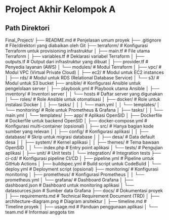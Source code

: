 # Project Akhir Kelompok A

## Path Direktori
Final_Project/ ├── README.md # Penjelasan umum proyek
├── .gitignore # File/direktori yang diabaikan oleh Git
├── terraform/ # Konfigurasi Terraform untuk provisioning infrastruktur
│ ├── main.tf # File utama Terraform
│ ├── variables.tf # Deklarasi variabel Terraform
│ ├── outputs.tf # Output dari infrastruktur yang dibuat
│ ├── provider.tf # Penyedia layanan (AWS)
│ └── modules/ # Modul Terraform
│ ├── vpc/ # Modul VPC (Virtual Private Cloud)
│ ├── ec2/ # Modul untuk EC2 instances
│ ├── rds/ # Modul untuk RDS (Relational Database Service)
│ └── s3/ # Modul untuk S3 bucket
├── ansible/ # Konfigurasi Ansible untuk pengelolaan server
│ ├── playbook.yml # Playbook utama Ansible
│ ├── inventory/ # Inventori server
│ │ └── hosts # Daftar server yang digunakan
│ └── roles/ # Role Ansible untuk otomatisasi
│ ├── docker/ # Role untuk instalasi Docker
│ │ ├── tasks/
│ │ │ └── main.yml
│ │ └── templates/
│ └── monitoring/ # Role untuk Prometheus & Grafana
│ ├── tasks/
│ │ └── main.yml
│ └── templates/
├── app/ # Aplikasi OpenSID
│ ├── Dockerfile # Dockerfile untuk backend OpenSID
│ ├── docker-compose.yml # Konfigurasi multi-container (opsional)
│ ├── src/ # Hanya bagian kode sumber yang relevan
│ │ ├── config/ # Konfigurasi aplikasi
│ │ ├── database/ # Skrip untuk migrasi database
│ │ ├── desa/ # Data default desa
│ │ ├── system/ # Kernel aplikasi
│ │ ├── themes/ # Tema bawaan OpenSID
│ │ └── index.php # Entry point aplikasi
│ └── tests/ # Pengujian aplikasi
│ ├── unit/ # Unit tests
│ └── integration/ # Integration tests
├── ci-cd/ # Konfigurasi pipeline CI/CD
│ ├── pipeline.yml # Pipeline untuk GitHub Actions
│ ├── buildspec.yml # Build script untuk CodeBuild
│ └── deploy.yml # Deployment script (opsional)
├── monitoring/ # Konfigurasi monitoring
│ ├── prometheus/ # Konfigurasi Prometheus
│ │ └── prometheus.yml
│ └── grafana/ # Dashboard Grafana
│ ├── dashboard.json # Dashboard untuk monitoring aplikasi
│ └── datasources.json # Sumber data Grafana
├── docs/ # Dokumentasi proyek
│ ├── requirements.md # Technical Requirement Document (TRD)
│ ├── architecture-diagram.png # Diagram arsitektur
│ ├── timeline.md # Timeline proyek
│ ├── usage.md # Panduan penggunaan aplikasi
│ └── team.md # Informasi anggota tim
